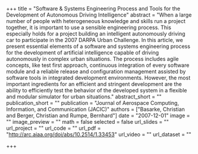 +++
title = "Software & Systems Engineering Process and Tools for the Development of Autonomous Driving Intelligence"
abstract = "When a large number of people with heterogeneous knowledge and skills run a project together, it is important to use a sensible engineering process. This especially holds for a project building an intelligent autonomously driving car to participate in the 2007 DARPA Urban Challenge. In this article, we present essential elements of a software and systems engineering process for the development of artificial intelligence capable of driving autonomously in complex urban situations. The process includes agile concepts, like test first approach, continuous integration of every software module and a reliable release and configuration management assisted by software tools in integrated development environments. However, the most important ingredients for an efficient and stringent development are the ability to efficiently test the behavior of the developed system in a flexible and modular simulator for urban situations."
abstract_short = ""
publication_short = ""
publication = "Journal of Aerospace Computing, Information, and Communication (JACIC)"
authors = ["Basarke, Christian and Berger, Christian and Rumpe, Bernhard"]
date = "2007-12-01"
image = ""
image_preview = ""
math = false
selected = false
url_slides = ""
url_project = ""
url_code = ""
url_pdf = "http://arc.aiaa.org/doi/abs/10.2514/1.33453"
url_video = ""
url_dataset = ""

+++
